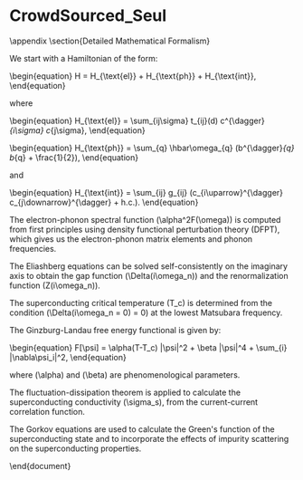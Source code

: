 # CrowdSourced_Seul


\appendix
\section{Detailed Mathematical Formalism}

We start with a Hamiltonian of the form:

\begin{equation}
H = H_{\text{el}} + H_{\text{ph}} + H_{\text{int}},
\end{equation}

where

\begin{equation}
H_{\text{el}} = \sum_{ij\sigma} t_{ij}(d) c^{\dagger}_{i\sigma} c_{j\sigma},
\end{equation}

\begin{equation}
H_{\text{ph}} = \sum_{q} \hbar\omega_{q} (b^{\dagger}_{q} b_{q} + \frac{1}{2}),
\end{equation}

and 

\begin{equation}
H_{\text{int}} = \sum_{ij} g_{ij} (c_{i\uparrow}^{\dagger} c_{j\downarrow}^{\dagger} + h.c.).
\end{equation}

The electron-phonon spectral function \(\alpha^2F(\omega)\) is computed from first principles using density functional perturbation theory (DFPT), which gives us the electron-phonon matrix elements and phonon frequencies.

The Eliashberg equations can be solved self-consistently on the imaginary axis to obtain the gap function \(\Delta(i\omega_n)\) and the renormalization function \(Z(i\omega_n)\).

The superconducting critical temperature \(T_c\) is determined from the condition \(\Delta(i\omega_n = 0) = 0\) at the lowest Matsubara frequency.

The Ginzburg-Landau free energy functional is given by:

\begin{equation}
F[\psi] = \alpha(T-T_c) |\psi|^2 + \beta |\psi|^4 + \sum_{i} |\nabla\psi_i|^2,
\end{equation}

where \(\alpha\) and \(\beta\) are phenomenological parameters.

The fluctuation-dissipation theorem is applied to calculate the superconducting conductivity \(\sigma_s\), from the current-current correlation function.

The Gorkov equations are used to calculate the Green's function of the superconducting state and to incorporate the effects of impurity scattering on the superconducting properties.

\end{document}

